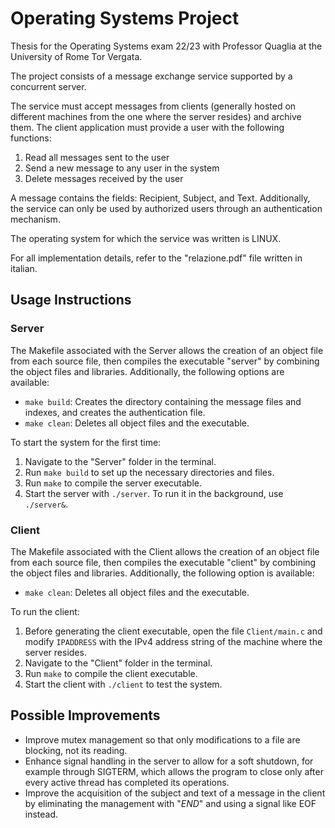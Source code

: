 # Operating Systems Project

Thesis for the Operating Systems exam 22/23 with Professor Quaglia at the University of Rome Tor Vergata.

The project consists of a message exchange service supported by a concurrent server.

The service must accept messages from clients (generally hosted on different machines from the one where the server resides) and archive them. The client application must provide a user with the following functions:

1. Read all messages sent to the user
2. Send a new message to any user in the system
3. Delete messages received by the user

A message contains the fields: Recipient, Subject, and Text. Additionally, the service can only be used by authorized users through an authentication mechanism.

The operating system for which the service was written is LINUX.

For all implementation details, refer to the "relazione.pdf" file written in italian.

## Usage Instructions

### Server

The Makefile associated with the Server allows the creation of an object file from each source file, then compiles the executable "server" by combining the object files and libraries. Additionally, the following options are available:

- `make build`: Creates the directory containing the message files and indexes, and creates the authentication file.
- `make clean`: Deletes all object files and the executable.

To start the system for the first time:

1. Navigate to the "Server" folder in the terminal.
2. Run `make build` to set up the necessary directories and files.
3. Run `make` to compile the server executable.
4. Start the server with `./server`. To run it in the background, use `./server&`.

### Client

The Makefile associated with the Client allows the creation of an object file from each source file, then compiles the executable "client" by combining the object files and libraries. Additionally, the following option is available:

- `make clean`: Deletes all object files and the executable.

To run the client:

1. Before generating the client executable, open the file `Client/main.c` and modify `IPADDRESS` with the IPv4 address string of the machine where the server resides.
2. Navigate to the "Client" folder in the terminal.
3. Run `make` to compile the client executable.
4. Start the client with `./client` to test the system.

## Possible Improvements

- Improve mutex management so that only modifications to a file are blocking, not its reading.
- Enhance signal handling in the server to allow for a soft shutdown, for example through SIGTERM, which allows the program to close only after every active thread has completed its operations.
- Improve the acquisition of the subject and text of a message in the client by eliminating the management with "$END$" and using a signal like EOF instead.
